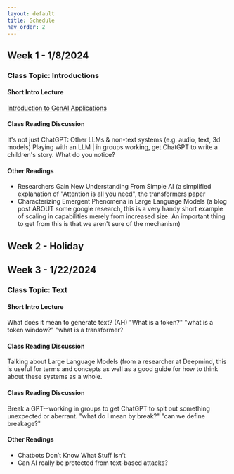 ```yaml
---
layout: default
title: Schedule
nav_order: 2
---
```


## Week 1 - 1/8/2024
### Class Topic: Introductions
#### Short Intro Lecture
[Introduction to GenAI Applications]
#### Class Reading Discussion
It's not just ChatGPT: Other LLMs & non-text systems (e.g. audio, text, 3d models)
Playing with an LLM | in groups working, get ChatGPT to write a children's story. What do you notice?
#### Other Readings
- Researchers Gain New Understanding From Simple AI (a simplified explanation of "Attention is all you need", the transformers paper
- Characterizing Emergent Phenomena in Large Language Models (a blog post ABOUT some google research, this is a very handy short example of scaling in capabilities merely from increased size. An important thing to get from this is that we aren't sure of the mechanism)

## Week 2 - Holiday

## Week 3 - 1/22/2024
### Class Topic: Text
#### Short Intro Lecture
What does it mean to generate text? (AH) "What is a token?" "what is a token window?" "what is a transformer?
#### Class Reading Discussion
Talking about Large Language Models (from a researcher at Deepmind, this is useful for terms and concepts as well as a good guide for how to think about these systems as a whole.
#### Class Reading Discussion
Break a GPT--working in groups to get ChatGPT to spit out something unexpected or aberrant. "what do I mean by break?" "can we define breakage?"
#### Other Readings
- Chatbots Don’t Know What Stuff Isn’t
- Can AI really be protected from text-based attacks?


[Introduction to GenAI Applications]: https://RuoxiShang.github.io/promptsurfing/data/week1-applications.pdf